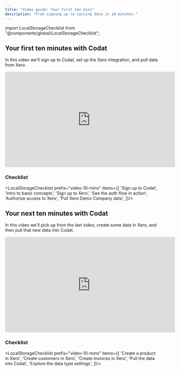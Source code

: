 ```yaml
---
title: "Video guide: Your first ten mins"
description: "From signing up to syncing data in 10 minutes."
---
```


import LocalStorageChecklist from "@components/global/LocalStorageChecklist";

## Your first ten minutes with Codat

In this video we'll sign up to Codat, set up the Xero integration, and pull data from Xero.

<div className="video-container">
  <iframe width="560" height="315" src="https://www.youtube.com/embed/GbZwyUthL18" title="YouTube video player" frameborder="0" allow="accelerometer; autoplay; clipboard-write; encrypted-media; gyroscope; picture-in-picture; web-share" allowfullscreen></iframe>
</div>


### Checklist

<LocalStorageChecklist prefix="video-10-mins" items={[
  'Sign up to Codat',
  'Intro to basic concepts',
  'Sign up to Xero',
  'See the auth flow in action',
  'Authorize access to Xero',
  'Pull Xero Demo Company data',
]}/>

## Your next ten minutes with Codat

In this video we'll pick up from the last video, create some data in Xero, and then pull that new data into Codat.


<div className="video-container">
  <iframe width="560" height="315" src="https://www.youtube.com/embed/6HoyLiI-O3Y" title="YouTube video player" frameborder="0" allow="accelerometer; autoplay; clipboard-write; encrypted-media; gyroscope; picture-in-picture; web-share" allowfullscreen></iframe>
</div>


### Checklist

<LocalStorageChecklist prefix="video-10-mins" items={[
  'Create a product in Xero',
  'Create customers in Xero',
  'Create invoices in Xero',
  'Pull the data into Codat',
  'Explore the data type settings',
]}/>

